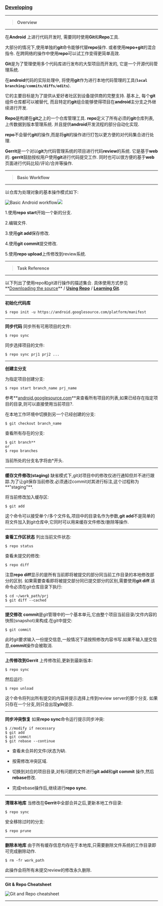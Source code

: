
### [Developing](http://source.android.com/source/developing.html) 

-----
> **Overview**

-----
在**Android** 上进行代码开发时, 需要同时使用**Git**和**Repo**工具. 

大部分的情况下,使用单独的**git**命令能够代替**repo**操作. 或者使用**repo+git**的混合指令. 在跨网络的操作中使用**repo**可以试工作变得更简单高效.

**Git**是为了管理使用多个代码库进行发布的大型项目而开发的, 它是一个开源代码管理系统. 

在**android**代码的实际处理中, 将使用**git**作为进行本地代码管理的工具(**`local branching/commits/diffs/edits`**).

它的主要目标是为了提供从爱好者社区到设备提供商的完整支持.  基本上,      每个**git**组件仓库都可以被替代, 而且特定的**git**组合能够使得项目在**android**主分支之外继续进行开发.

**Repo**是构建在**git**之上的一个仓库管理工具. **repo**定义了所有必须的**git**仓库列表, 上传数据到版本管理系统. 并且提供**android**开发流程的部分自动化实现.

**repo**不会替代**git**的操作,而是将**git**的操作进行打包以更方便的对代码集合进行处理.

**Gerrit**是一个对以**git**为代码管理系统的项目进行代码**review**的系统. 它是基于**web**的. **gerrit**鼓励授权用户使用**git**进行代码提交工作. 同时也可以很方便的基于**web**页面进行代码比较/评论/合并等操作.

-----
> **Basic Workflow**

-----
以仓库为处理对象的基本操作模式如下:

![Basic Android workflow](http://source.android.com/images/submit-patches-0.png)![](http://source.android.com/images/submit-patches-0.png)

1.使用**repo start**开始一个新的分支. 

2.编辑文件.

3.使用**git add**保存修改.

4.使用**git commit**提交修改.

5.使用**repo upload**上传修改到review系统.

-----
> **Task Reference**

-----
以下列出了使用repo和git进行操作的描述集合. 具体使用方式参见**[Downloading the source](http://source.android.com/source/downloading.html)** / **[Using Repo](http://source.android.com/source/using-repo.html)** / **[Learning Git](http://source.android.com/source/git-resources.html)**.

-----
**初始化代码库**

    $ repo init -u https://android.googlesource.com/platform/manifest

-----
**同步代码**
同步所有可用项目的文件:

    $ repo sync

同步选择项目的文件:

    $ repo sync prj1 prj2 ...

-----
**创建主分支**

为指定项目创建分支:

    $ repo start branch_name prj_name

参考**[android.googlesource.com](android.googlesource.com)**来查看所有项目的列表,如果已经存在指定项目的目录,则可以直接使用当前项目?.

在本地工作环境中切换到另一个已经创建的分支:

    $ git checkout branch_name

查看所有存在的分支:

    $ git branch**
    or
    $ repo branches
当前所处的分支名字将由*开头.

-----
**缓存文件修改(staging)**
缺省模式下,git对项目中的修改仅进行通知但并不进行跟踪.为了让git保存当前修改.必须通过commit对其进行标注,这个过程称为**"staging"**.

将当前修改加入缓存区:

    $ git add
这个命令可以接受单个/多个文件名,项目中的目录名作为参数,**git add**不是简单的将文件加入到git仓库中,它同时可以用来缓存文件修改/删除等操作.


-----
**查看工作区状态**
列出当前文件状态:

    $ repo status
查看未提交的修改:

    $ repo diff
注意**repo diff**显示的是所有当前即将被提交的部分同当前工作目录的本地修改部分的区别. 如果需要查看即将被提交部分同已提交部分的区别,需要使用**git diff**.该命令必须在git仓库目录下执行:

    $ cd ~/work_path/prj
    $ git diff --cached

----------
**提交修改**
**commit**是git管理中的一个基本单元,它由整个项目当前目录/文件内容的快照(snapshot)来构成.在git中提交:

    $ git commit
此时git要求输入一份提交信息,一般情况下请按照修改内容书写.如果不输入提交信息,**commit**操作会被取消.

-----
**上传修改到Gerrit**
上传修改前,更新到最新版本:

    $ repo sync
然后运行:

    $ repo unload
这个命令将列出所有提交的内容并提示选择上传到review server的那个分支. 如果只存在一个分支,则只会出现**y/n**提示.

-----
**同步冲突恢复**
如果**repo sync**命令运行提示同步冲突:

    $ //modify if necessary
    $ git add
    $ git commit
    $ git rebase --continue

- 查看未合并的文件(状态为**U**). 

- 按需修改冲突区域. 

- 切换到对应的项目目录,对有问题的文件进行**git add**和**git commit** 操作,然后**rebase**修改. 

- 完成rebase操作后,继续进行**repo sync**.

-----
**清理本地库**
当修改在**Gerrit**中全部合并之后,更新本地工作目录:

    $ repo sync
安全移除过时的分支:

    $ repo prune

-----
**删除本地库**
由于所有缓存信息均存在于本地库,只需要删除文件系统的工作目录即可完成删除动作.

    $ rm -fr work_path
此操作会将所有未提交review的修改永久删除.

-----
**Git & Repo Cheatsheet**

![Git and Repo cheatsheet](http://source.android.com/images/git-repo-1.png)

-----





